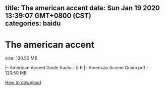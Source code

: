 
title: The american accent
date: Sun Jan 19 2020 13:39:07 GMT+0800 (CST)    
categories: baidu
---

# The american accent
size: 120.50 MB
 
 
|- American Accent Guide Audio - 0 B
|- American Accent Guide.pdf - 120.50 MB

[How to download](https://bpcam.bemobtrk.com/go/2ceec3aa-1ca2-46d6-b9ff-aaa5c184517c?jno=1991)